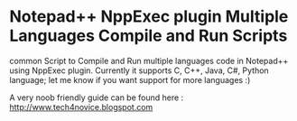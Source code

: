 # Notepad++ NppExec plugin Multiple Languages Compile and Run Scripts
common Script to Compile and Run multiple languages code in Notepad++ using NppExec plugin.
Currently it supports C, C++, Java, C#, Python language; let me know if you want support for more languages :)

A very noob friendly guide can be found here : http://www.tech4novice.blogspot.com
